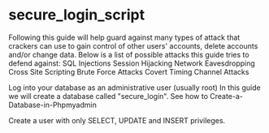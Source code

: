 # secure_login_script

Following this guide will help guard against many types of attack that crackers can use to gain control of other users' accounts, delete accounts and/or change data. Below is a list of possible attacks this guide tries to defend against:
SQL Injections
Session Hijacking
Network Eavesdropping
Cross Site Scripting
Brute Force Attacks
Covert Timing Channel Attacks

Log into your database as an administrative user (usually root)
In this guide we will create a database called "secure_login".
See how to Create-a-Database-in-Phpmyadmin

Create a user with only SELECT, UPDATE and INSERT privileges.
